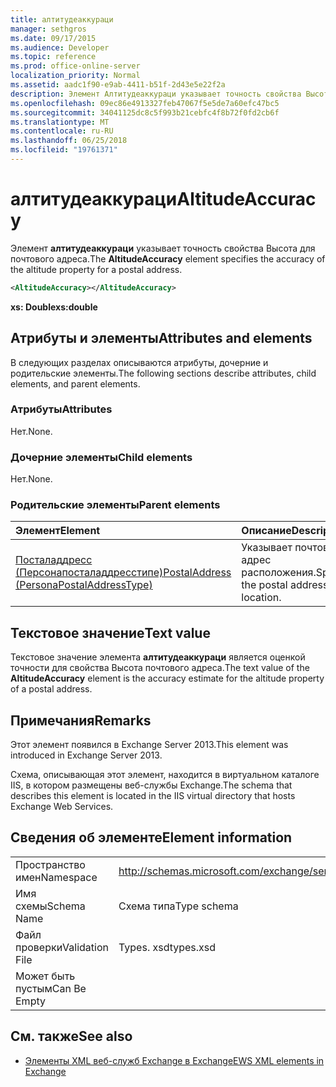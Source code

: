 ```yaml
---
title: алтитудеаккураци
manager: sethgros
ms.date: 09/17/2015
ms.audience: Developer
ms.topic: reference
ms.prod: office-online-server
localization_priority: Normal
ms.assetid: aadc1f90-e9ab-4411-b51f-2d43e5e22f2a
description: Элемент Алтитудеаккураци указывает точность свойства Высота для почтового адреса.
ms.openlocfilehash: 09ec86e4913327feb47067f5e5de7a60efc47bc5
ms.sourcegitcommit: 34041125dc8c5f993b21cebfc4f8b72f0fd2cb6f
ms.translationtype: MT
ms.contentlocale: ru-RU
ms.lasthandoff: 06/25/2018
ms.locfileid: "19761371"
---
```

# <a name="altitudeaccuracy"></a><span data-ttu-id="d485c-103">алтитудеаккураци</span><span class="sxs-lookup"><span data-stu-id="d485c-103">AltitudeAccuracy</span></span>

<span data-ttu-id="d485c-104">Элемент **алтитудеаккураци** указывает точность свойства Высота для почтового адреса.</span><span class="sxs-lookup"><span data-stu-id="d485c-104">The **AltitudeAccuracy** element specifies the accuracy of the altitude property for a postal address.</span></span> 
  
```XML
<AltitudeAccuracy></AltitudeAccuracy>
```

 <span data-ttu-id="d485c-105">**xs: Double**</span><span class="sxs-lookup"><span data-stu-id="d485c-105">**xs:double**</span></span>
## <a name="attributes-and-elements"></a><span data-ttu-id="d485c-106">Атрибуты и элементы</span><span class="sxs-lookup"><span data-stu-id="d485c-106">Attributes and elements</span></span>

<span data-ttu-id="d485c-107">В следующих разделах описываются атрибуты, дочерние и родительские элементы.</span><span class="sxs-lookup"><span data-stu-id="d485c-107">The following sections describe attributes, child elements, and parent elements.</span></span>
  
### <a name="attributes"></a><span data-ttu-id="d485c-108">Атрибуты</span><span class="sxs-lookup"><span data-stu-id="d485c-108">Attributes</span></span>

<span data-ttu-id="d485c-109">Нет.</span><span class="sxs-lookup"><span data-stu-id="d485c-109">None.</span></span>
  
### <a name="child-elements"></a><span data-ttu-id="d485c-110">Дочерние элементы</span><span class="sxs-lookup"><span data-stu-id="d485c-110">Child elements</span></span>

<span data-ttu-id="d485c-111">Нет.</span><span class="sxs-lookup"><span data-stu-id="d485c-111">None.</span></span>
  
### <a name="parent-elements"></a><span data-ttu-id="d485c-112">Родительские элементы</span><span class="sxs-lookup"><span data-stu-id="d485c-112">Parent elements</span></span>

|<span data-ttu-id="d485c-113">**Элемент**</span><span class="sxs-lookup"><span data-stu-id="d485c-113">**Element**</span></span>|<span data-ttu-id="d485c-114">**Описание**</span><span class="sxs-lookup"><span data-stu-id="d485c-114">**Description**</span></span>|
|:-----|:-----|
|[<span data-ttu-id="d485c-115">Посталаддресс (Персонапосталаддресстипе)</span><span class="sxs-lookup"><span data-stu-id="d485c-115">PostalAddress (PersonaPostalAddressType)</span></span>](postaladdress-personapostaladdresstype.md) <br/> |<span data-ttu-id="d485c-116">Указывает почтовый адрес расположения.</span><span class="sxs-lookup"><span data-stu-id="d485c-116">Specifies the postal address of the location.</span></span>  <br/> |
   
## <a name="text-value"></a><span data-ttu-id="d485c-117">Текстовое значение</span><span class="sxs-lookup"><span data-stu-id="d485c-117">Text value</span></span>

<span data-ttu-id="d485c-118">Текстовое значение элемента **алтитудеаккураци** является оценкой точности для свойства Высота почтового адреса.</span><span class="sxs-lookup"><span data-stu-id="d485c-118">The text value of the **AltitudeAccuracy** element is the accuracy estimate for the altitude property of a postal address.</span></span> 
  
## <a name="remarks"></a><span data-ttu-id="d485c-119">Примечания</span><span class="sxs-lookup"><span data-stu-id="d485c-119">Remarks</span></span>

<span data-ttu-id="d485c-120">Этот элемент появился в Exchange Server 2013.</span><span class="sxs-lookup"><span data-stu-id="d485c-120">This element was introduced in Exchange Server 2013.</span></span>
  
<span data-ttu-id="d485c-121">Схема, описывающая этот элемент, находится в виртуальном каталоге IIS, в котором размещены веб-службы Exchange.</span><span class="sxs-lookup"><span data-stu-id="d485c-121">The schema that describes this element is located in the IIS virtual directory that hosts Exchange Web Services.</span></span>
  
## <a name="element-information"></a><span data-ttu-id="d485c-122">Сведения об элементе</span><span class="sxs-lookup"><span data-stu-id="d485c-122">Element information</span></span>

|||
|:-----|:-----|
|<span data-ttu-id="d485c-123">Пространство имен</span><span class="sxs-lookup"><span data-stu-id="d485c-123">Namespace</span></span>  <br/> |http://schemas.microsoft.com/exchange/services/2006/types  <br/> |
|<span data-ttu-id="d485c-124">Имя схемы</span><span class="sxs-lookup"><span data-stu-id="d485c-124">Schema Name</span></span>  <br/> |<span data-ttu-id="d485c-125">Схема типа</span><span class="sxs-lookup"><span data-stu-id="d485c-125">Type schema</span></span>  <br/> |
|<span data-ttu-id="d485c-126">Файл проверки</span><span class="sxs-lookup"><span data-stu-id="d485c-126">Validation File</span></span>  <br/> |<span data-ttu-id="d485c-127">Types. xsd</span><span class="sxs-lookup"><span data-stu-id="d485c-127">types.xsd</span></span>  <br/> |
|<span data-ttu-id="d485c-128">Может быть пустым</span><span class="sxs-lookup"><span data-stu-id="d485c-128">Can Be Empty</span></span>  <br/> ||
   
## <a name="see-also"></a><span data-ttu-id="d485c-129">См. также</span><span class="sxs-lookup"><span data-stu-id="d485c-129">See also</span></span>

- [<span data-ttu-id="d485c-130">Элементы XML веб-служб Exchange в Exchange</span><span class="sxs-lookup"><span data-stu-id="d485c-130">EWS XML elements in Exchange</span></span>](ews-xml-elements-in-exchange.md)

